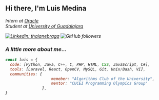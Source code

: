 <h2>Hi there, I'm Luis Medina </h2>

<p><em>Intern at <a href="https://www.oracle.com/index.html">Oracle</a>
</br><em>Student at <a href="http://www.udg.mx/en">University of Guadalajara</a></p>

[![Linkedin: thaianebraga](https://img.shields.io/badge/-LuisMedinaG-blue?style=flat-square&logo=Linkedin&logoColor=white&link=https://www.linkedin.com/in/luis-medina-g/)](https://www.linkedin.com/in/luis-medina-g/)
![GitHub followers](https://img.shields.io/github/followers/luismedinag?label=Follow&style=social)
  
### A little more about me...

```javascript
const luis = {
  code: [Python, Java, C++, C, PHP, HTML, CSS, JavaScript, C#],
  tools: [Laravel, React, OpenCV, MySQL, Git, Unix/Bash, VI],
  communities: {
                    memeber: "Algorithms Club of the University",
                    mentor: "CUCEI Programming Olympics Group"
                },
}
```
